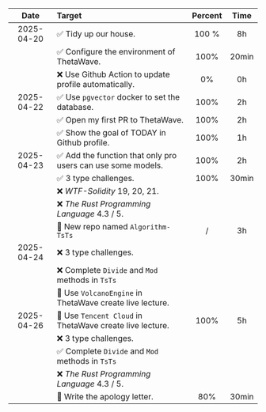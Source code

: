 |    Date    | Target                                                      | Percent | Time  |
| :--------: | :---------------------------------------------------------- | :-----: | :---: |
| 2025-04-20 | ✅ Tidy up our house.                                        |  100 %  |  8h   |
|            | ✅ Configure the environment of ThetaWave.                   |  100%   | 20min |
|            | ❌ Use Github Action to update profile automatically.        |   0%    |  0h   |
| 2025-04-22 | ✅ Use `pgvector` docker to set the database.                |  100%   |  2h   |
|            | ✅ Open my first PR to ThetaWave.                            |  100%   |  2h   |
|            | ✅ Show the goal of TODAY in Github profile.                 |  100%   |  1h   |
| 2025-04-23 | ✅ Add the function that only pro users can use some models. |  100%   |  2h   |
|            | ✅ 3 type challenges.                                        |  100%   | 30min |
|            | ❌ *WTF-Solidity* 19, 20, 21.                                |         |       |
|            | ❌ *The Rust Programming Language* 4.3 / 5.                  |         |       |
|            | 🥇 New repo named `Algorithm-TsTs`                           |    /    |  3h   |
| 2025-04-24 | ❌ 3 type challenges.                                        |         |       |
|            | ❌ Complete `Divide` and `Mod` methods in `TsTs`             |         |       |
|            | 🍊 Use `VolcanoEngine` in ThetaWave create live lecture.     |         |       |
| 2025-04-26 | 🥇 Use `Tencent Cloud` in ThetaWave create live lecture.     |  100%   |  5h   |
|            | ❌ 3 type challenges.                                        |         |       |
|            | ✅ Complete `Divide` and `Mod` methods in `TsTs`             |         |       |
|            | ❌ *The Rust Programming Language* 4.3 / 5.                  |         |       |
|            | 🍊 Write the apology letter.                                 |   80%   | 30min |